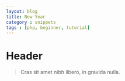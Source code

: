 ```yaml
---
layout: blog
title: New Year
category : snippets
tags : [php, beginner, tutorial]
---
```


# Header

> Cras sit amet nibh libero, in gravida nulla.
